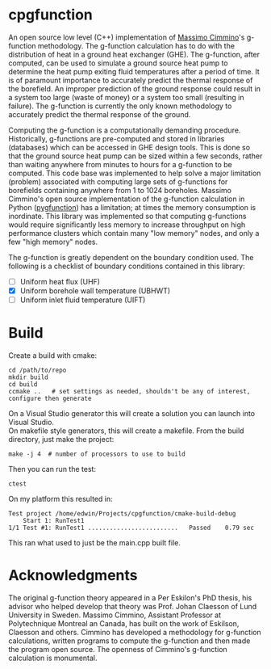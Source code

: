 # cpgfunction
An open source low level (C++) implementation of [Massimo Cimmino][1]'s
g-function methodology. The g-function calculation has to do with the distribution
of heat in a ground heat exchanger (GHE). The g-function, after computed,
can be used to simulate a
ground source heat pump to determine the heat pump
exiting fluid temperatures after a
period of time. It is of paramount importance to accurately predict
the thermal response of the borefield. An improper prediction of the
ground response could result in a system too large (waste of money) or a
system too small (resulting in failure). The g-function is currently the only
known methodology to accurately predict the thermal response of the ground.

Computing the g-function is a computationally demanding procedure. Historically,
g-functions are pre-computed and stored in libraries (databases) which can be
accessed in GHE design tools. This is done so that the ground source heat pump
can be sized within a few seconds, rather than waiting anywhere from minutes
to hours for a g-function to be computed. This code base was implemented to help
solve a major limitation (problem) associated with
computing large sets of g-functions for borefields containing anywhere from 1
to 1024 boreholes. Massimo Cimmino's open source implementation of the g-function
calculation
in Python ([pygfunction][2]) has a limitation; at times the memory consumption is
inordinate.
This library was implemented so that computing g-functions would require
significantly less memory to increase throughput on high performance clusters
which contain many "low memory" nodes, and only a few "high memory" nodes.

The g-function is greatly dependent on the boundary condition used. The following
is a checklist of boundary conditions contained in this library:

- [ ] Uniform heat flux (UHF)
- [x] Uniform borehole wall temperature (UBHWT)
- [ ] Uniform inlet fluid temperature (UIFT)

[1]: https://github.com/MassimoCimmino
[2]: https://github.com/MassimoCimmino/pygfunction

# Build

Create a build with cmake:

```
cd /path/to/repo
mkdir build
cd build
ccmake ..   # set settings as needed, shouldn't be any of interest, configure then generate
```

On a Visual Studio generator this will create a solution you can launch into Visual Studio.  
On makefile style generators, this will create a makefile.  From the build directory, just make the project:

```
make -j 4  # number of processors to use to build
```

Then you can run the test:

```
ctest
```

On my platform this resulted in:
```
Test project /home/edwin/Projects/cpgfunction/cmake-build-debug
    Start 1: RunTest1
1/1 Test #1: RunTest1 .........................   Passed    0.79 sec
```

This ran what used to just be the main.cpp built file.

# Acknowledgments
The original g-function theory appeared in a Per Eskilon's PhD thesis,
his advisor who helped develop that theory was Prof. Johan Claesson of Lund
University in Sweden. Massimo Cimmino, Assistant Professor at Polytechnique
Montreal an Canada, has built on the work of Eskilson, Claesson
and others. Cimmino has developed a methodology for g-function calculations,
written programs to compute the g-function and then made the program open source.
The openness of Cimmino's g-function calculation is monumental.
